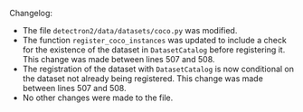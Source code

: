 Changelog:
- The file `detectron2/data/datasets/coco.py` was modified.
- The function `register_coco_instances` was updated to include a check for the existence of the dataset in `DatasetCatalog` before registering it. This change was made between lines 507 and 508.
- The registration of the dataset with `DatasetCatalog` is now conditional on the dataset not already being registered. This change was made between lines 507 and 508.
- No other changes were made to the file.
